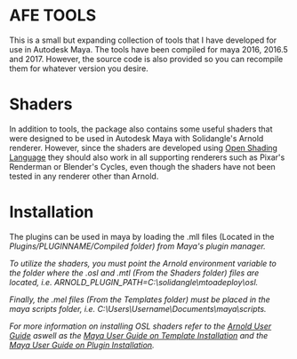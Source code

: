 AFE TOOLS
=====================
This is a small but expanding collection of tools that I have developed for use in Autodesk Maya. The tools have been compiled for maya 2016, 2016.5 and 2017. However, the source code is also provided so you can recompile them for whatever version you desire.

Shaders
=====================
In addition to tools, the package also contains some useful shaders that were designed to be used in Autodesk Maya with Solidangle's Arnold renderer. However, since the shaders are developed using [Open Shading Language](https://github.com/imageworks/OpenShadingLanguage/) they should also work in all supporting renderers such as Pixar's Renderman or Blender's Cycles, even though the shaders have not been tested in any renderer other than Arnold.

Installation
=====================
The plugins can be used in maya by loading the .mll files (Located in the <i>Plugins/PLUGINNAME/Compiled<i> folder) from Maya's plugin manager.

To utilize the shaders, you must point the Arnold environment variable to the folder where the .osl and .mtl (From the <i>Shaders</i> folder) files are located, i.e. ARNOLD_PLUGIN_PATH=C:\solidangle\mtoadeploy\osl.

Finally, the .mel files (From the <i>Templates</i> folder) must be placed in the maya scripts folder, i.e. C:\Users\Username\Documents\maya\scripts.

For more information on installing OSL shaders refer to the [Arnold User Guide](https://support.solidangle.com/display/A5AFMUG/OSL+Shaders) aswell as the [Maya User Guide on Template Installation](https://knowledge.autodesk.com/support/maya/learn-explore/caas/CloudHelp/cloudhelp/2016/ENU/Maya/files/GUID-592870D2-92E6-44CC-AE54-2F79EC43076A-htm.html) and the [Maya User Guide on Plugin Installation](https://knowledge.autodesk.com/support/maya/learn-explore/caas/CloudHelp/cloudhelp/2016/ENU/Maya/files/GUID-FA51BD26-86F3-4F41-9486-2C3CF52B9E17-htm.html).
